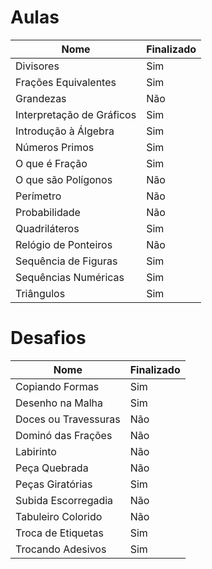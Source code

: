 # Aulas

| Nome | Finalizado |
|------|-----------|
| Divisores | Sim |
| Frações Equivalentes | Sim |
| Grandezas | Não |
| Interpretação de Gráficos | Sim |
| Introdução à Álgebra | Sim |
| Números Primos | Sim |
| O que é Fração | Sim |
| O que são Polígonos | Não |
| Perímetro | Não |
| Probabilidade | Não |
| Quadriláteros | Sim |
| Relógio de Ponteiros | Não |
| Sequência de Figuras | Sim |
| Sequências Numéricas | Sim |
| Triângulos | Sim |

# Desafios

| Nome | Finalizado |
|------|-----------|
| Copiando Formas | Sim |
| Desenho na Malha | Sim |
| Doces ou Travessuras | Não |
| Dominó das Frações | Não |
| Labirinto | Não |
| Peça Quebrada | Não |
| Peças Giratórias | Sim |
| Subida Escorregadia | Não |
| Tabuleiro Colorido | Não |
| Troca de Etiquetas | Sim |
| Trocando Adesivos | Sim |